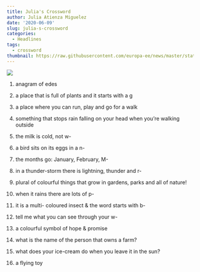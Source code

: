 ```yaml
---
title: Julia's Crossword
author: Julia Atienza Miguelez
date: '2020-06-09'
slug: julia-s-crossword
categories:
  - Headlines
tags:
  - crossword
thumbnail: https://raw.githubusercontent.com/europa-ee/news/master/static/figures/crossword.png
---
```


![](https://raw.githubusercontent.com/europa-ee/news/master/static/figures/crossword.png)

1. anagram of edes

2. a place that is full of plants and it starts with a g

3. a place where you can run, play and go for a walk

4. something that stops rain falling on your head when you’re walking outside

5. the milk is cold, not w-

6. a bird sits on its eggs in a n-

7. the months go: January, February, M-

8. in a thunder-storm there is lightning, thunder and r-

9. plural of colourful things that grow in gardens, parks and all of nature!

10. when it rains there are lots of p-

11. it is a multi- coloured insect & the word starts with b-

12. tell me what you can see through your w-

13. a colourful symbol of hope & promise 

14. what is the name of the person that owns a farm?

15. what does your ice-cream do when you leave it in the sun?

16. a flying toy

<br>
<br>


